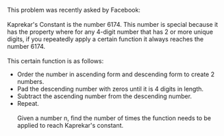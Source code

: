 This problem was recently asked by Facebook:
<br><br>
Kaprekar's Constant is the number 6174. This number is special because it has the property where for any 4-digit number that has 2 or more unique digits, if you repeatedly apply a certain function it always reaches the number 6174.
<br><br>
This certain function is as follows:
- Order the number in ascending form and descending form to create 2 numbers.
- Pad the descending number with zeros until it is 4 digits in length.
- Subtract the ascending number from the descending number.
- Repeat.
<br><br>
Given a number n, find the number of times the function needs to be applied to reach Kaprekar's constant. 
